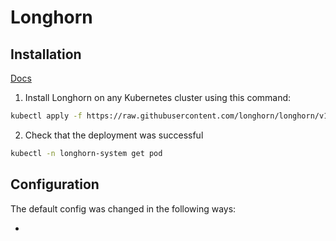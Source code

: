 # Longhorn
## Installation
[Docs](https://longhorn.io/docs/1.1.1/deploy/install/install-with-kubectl/)

1. Install Longhorn on any Kubernetes cluster using this command:

```bash
kubectl apply -f https://raw.githubusercontent.com/longhorn/longhorn/v1.1.1/deploy/longhorn.yaml
```
2. Check that the deployment was successful
```bash
kubectl -n longhorn-system get pod
```

## Configuration
The default config was changed in the following ways:

- 
